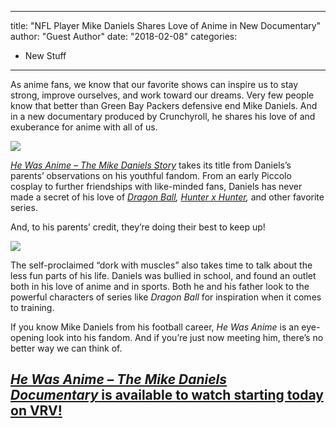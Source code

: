 
---
title: "NFL Player Mike Daniels Shares Love of Anime in New Documentary"
author: "Guest Author"
date: "2018-02-08"
categories:
- New Stuff
---

As anime fans, we know that our favorite shows can inspire us to stay strong, improve ourselves, and work toward our dreams. Very few people know that better than Green Bay Packers defensive end Mike Daniels. And in a new documentary produced by Crunchyroll, he shares his love of and exuberance for anime with all of us.

![](https://i1.wp.com/img1.ak.crunchyroll.com/i/spire2/8823925459bc4f6b1cb92f1fb82a11a31533175443_full.png?resize=640%2C353&#038;ssl=1)

[*He Was Anime &#8211; The Mike Daniels Story*](https://vrv.co/series/GRQW4DPPR/He-Was-Anime-NFLs-Mike-Daniels) takes its title from Daniels&#8217;s parents&#8217; observations on his youthful fandom. From an early Piccolo cosplay to further friendships with like-minded fans, Daniels has never made a secret of his love of *[Dragon Ball](https://vrv.co/series/G6NQM3QX6/Dragon-Ball-Super), [Hunter x Hunter](https://vrv.co/series/GY3VKX1MR/Hunter-x-Hunter),* and other favorite series.

And, to his parents&#8217; credit, they&#8217;re doing their best to keep up!

![](https://i0.wp.com/img1.ak.crunchyroll.com/i/spire1/1e1598bd98c12abfa5ad82b08b6693251533176140_full.png?resize=640%2C358&#038;ssl=1)

The self-proclaimed &#8220;dork with muscles&#8221; also takes time to talk about the less fun parts of his life. Daniels was bullied in school, and found an outlet both in his love of anime and in sports. Both he and his father look to the powerful characters of series like *Dragon Ball* for inspiration when it comes to training.

If you know Mike Daniels from his football career, *He Was Anime* is an eye-opening look into his fandom. And if you&#8217;re just now meeting him, there&#8217;s no better way we can think of.

## [*He Was Anime &#8211; The Mike Daniels Documentary* is available to watch starting today on VRV!](https://vrv.co/series/GRQW4DPPR/He-Was-Anime-NFLs-Mike-Daniels)
